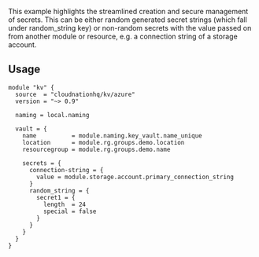 This example highlights the streamlined creation and secure management of secrets. This can be either random generated secret strings (which fall under random_string key) or non-random secrets with the value passed on from another module or resource, e.g. a connection string of a storage account. 

## Usage

```hcl
module "kv" {
  source  = "cloudnationhq/kv/azure"
  version = "~> 0.9"

  naming = local.naming

  vault = {
    name          = module.naming.key_vault.name_unique
    location      = module.rg.groups.demo.location
    resourcegroup = module.rg.groups.demo.name

    secrets = {
      connection-string = {
        value = module.storage.account.primary_connection_string
      }
      random_string = {
        secret1 = {
          length  = 24
          special = false
        }
      }
    }
  }
}
```
